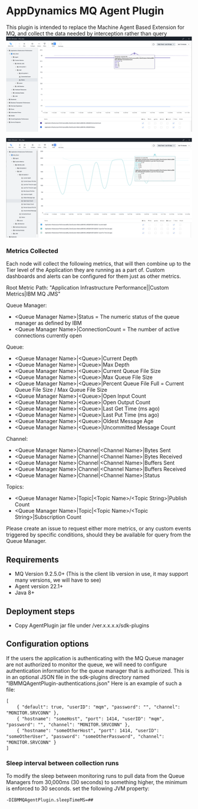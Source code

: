# AppDynamics MQ Agent Plugin

This plugin is intended to replace the Machine Agent Based Extension for MQ, and collect the data needed by interception rather than query
![QMgr Metrics Screenshot](readme/img1.png)

![Queue Metrics Screenshot](readme/img2.png)

### Metrics Collected
Each node will collect the following metrics, that will then combine up to the Tier level of the Application they are running as a part of. Custom dashboards and alerts can be configured for them just as other metrics. 

Root Metric Path: "Application Infrastructure Performance|<Tier>|Custom Metrics|IBM MQ JMS"

Queue Manager:
- <Queue Manager Name\>|Status = The numeric status of the queue manager as defined by IBM 
- <Queue Manager Name\>|ConnectionCount = The number of active connections currently open

Queue:
- <Queue Manager Name\>|<Queue\>|Current Depth
- <Queue Manager Name\>|<Queue\>|Max Depth
- <Queue Manager Name\>|<Queue\>|Current Queue File Size
- <Queue Manager Name\>|<Queue\>|Max Queue File Size
- <Queue Manager Name\>|<Queue\>|Percent Queue File Full = Current Queue File Size / Max Queue File Size
- <Queue Manager Name\>|<Queue\>|Open Input Count
- <Queue Manager Name\>|<Queue\>|Open Output Count
- <Queue Manager Name\>|<Queue\>|Last Get Time (ms ago)
- <Queue Manager Name\>|<Queue\>|Last Put Time (ms ago)
- <Queue Manager Name\>|<Queue\>|Oldest Message Age
- <Queue Manager Name\>|<Queue\>|Uncommitted Message Count

Channel:
- <Queue Manager Name\>|Channel|<Channel Name\>|Bytes Sent
- <Queue Manager Name\>|Channel|<Channel Name\>|Bytes Received
- <Queue Manager Name\>|Channel|<Channel Name\>|Buffers Sent
- <Queue Manager Name\>|Channel|<Channel Name\>|Buffers Received
- <Queue Manager Name\>|Channel|<Channel Name\>|Status

Topics:
- <Queue Manager Name\>|Topic|<Topic Name\>/<Topic String\>|Publish Count
- <Queue Manager Name\>|Topic|<Topic Name\>/<Topic String\>|Subscription Count

Please create an issue to request either more metrics, or any custom events triggered by specific conditions, should they be available for query from the Queue Manager.

## Requirements
- MQ Version 9.2.5.0+ (This is the client lib version in use, it may support many versions, we will have to see)
- Agent version 22.1+
- Java 8+


## Deployment steps
- Copy AgentPlugin jar file under <agent-install-dir>/ver.x.x.x.x/sdk-plugins

## Configuration options

If the users the application is authenticating with the MQ Queue manager are not authorized to monitor the queue, we will need to configure authentication information for the queue manager that is authorized. This is in an optional JSON file in the sdk-plugins directory named "IBMMQAgentPlugin-authentications.json"
Here is an example of such a file:

    [
        { "default": true, "userID": "mqm", "password": "", "channel": "MONITOR.SRVCONN" },
        { "hostname": "someHost", "port": 1414, "userID": "mqm", "password": "", "channel": "MONITOR.SRVCONN" },
        { "hostname": "someOtherHost", "port": 1414, "userID": "someOtherUser", "password": "someOtherPassword", "channel": "MONITOR.SRVCONN" }
    ]

### Sleep interval between collection runs

To modify the sleep between monitoring runs to pull data from the Queue Managers from 30,000ms (30 seconds) to something higher, the minimum is enforced to 30 seconds. set the following JVM property:

    -DIBMMQAgentPlugin.sleepTimeMS=##

